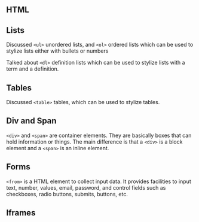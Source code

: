 ## HTML

## Lists

Discussed `<ul>` unordered lists, and `<ol>` ordered lists which can be used to stylize lists either with bullets or numbers

Talked about `<dl>` definition lists which can be used to stylize lists with a term and a definition.

## Tables

Discussed `<table>` tables, which can be used to stylize tables.

## Div and Span

`<div>` and `<span>` are container elements. They are basically boxes that can hold information or things. The main difference is that a `<div>` is a block element and a `<span>` is an inline element.

## Forms

`<from>` is a HTML element to collect input data. It provides facilities to input text, number, values, email, password, and control fields such as checkboxes, radio buttons, submits, buttons, etc.

## Iframes
